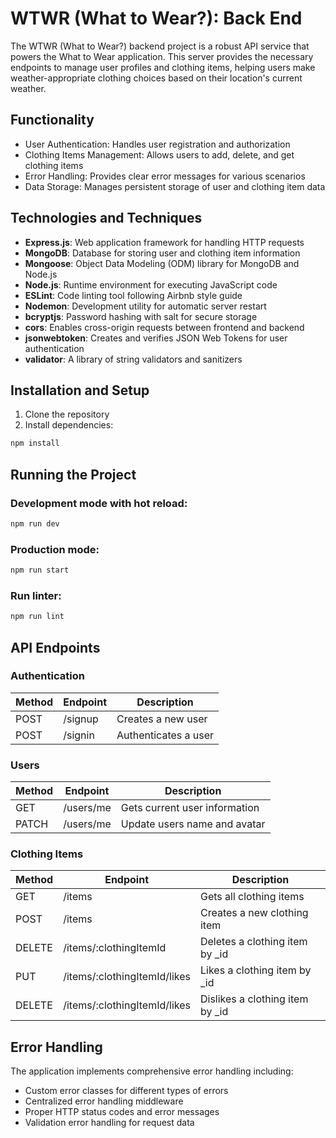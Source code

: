 # WTWR (What to Wear?): Back End

The WTWR (What to Wear?) backend project is a robust API service that powers the What to Wear application. This server provides the necessary endpoints to manage user profiles and clothing items, helping users make weather-appropriate clothing choices based on their location's current weather.

## Functionality

* User Authentication: Handles user registration and authorization
* Clothing Items Management: Allows users to add, delete, and get clothing items
* Error Handling: Provides clear error messages for various scenarios
* Data Storage: Manages persistent storage of user and clothing item data

## Technologies and Techniques

* **Express.js**: Web application framework for handling HTTP requests
* **MongoDB**: Database for storing user and clothing item information
* **Mongoose**: Object Data Modeling (ODM) library for MongoDB and Node.js
* **Node.js**: Runtime environment for executing JavaScript code
* **ESLint**: Code linting tool following Airbnb style guide
* **Nodemon**: Development utility for automatic server restart
* **bcryptjs**: Password hashing with salt for secure storage
* **cors**: Enables cross-origin requests between frontend and backend
* **jsonwebtoken**: Creates and verifies JSON Web Tokens for user authentication
* **validator**: A library of string validators and sanitizers

## Installation and Setup

1. Clone the repository
2. Install dependencies:

```bash
npm install
```

## Running the Project
### Development mode with hot reload:
```bash
npm run dev
```
### Production mode:
```bash
npm run start
```
### Run linter:
```bash
npm run lint
```
## API Endpoints
### Authentication
| Method | Endpoint | Description |
|--------|----------|-------------|
| POST | /signup | Creates a new user |
| POST | /signin | Authenticates a user |

### Users
| Method | Endpoint | Description |
|--------|----------|-------------|
| GET | /users/me | Gets current user information |
| PATCH | /users/me | Update users name and avatar |

### Clothing Items
| Method | Endpoint | Description |
|--------|----------|-------------|
| GET | /items | Gets all clothing items |
| POST | /items | Creates a new clothing item |
| DELETE | /items/:clothingItemId | Deletes a clothing item by _id |
| PUT | /items/:clothingItemId/likes | Likes a clothing item by _id |
| DELETE | /items/:clothingItemId/likes | Dislikes a clothing item by _id |


## Error Handling
The application implements comprehensive error handling including:
* Custom error classes for different types of errors
* Centralized error handling middleware
* Proper HTTP status codes and error messages
* Validation error handling for request data
